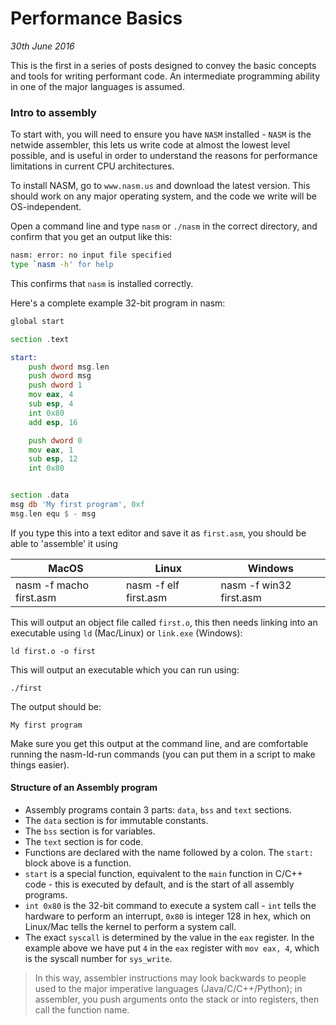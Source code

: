 
# Performance Basics

*30th June 2016*

This is the first in a series of posts designed to convey the basic concepts and tools for writing performant code. An intermediate programming ability in one of the major languages is assumed.

### Intro to assembly

To start with, you will need to ensure you have `NASM` installed - `NASM` is the netwide assembler, this lets us write code at almost the lowest level possible, and is useful in order to understand the reasons for performance limitations in current CPU architectures.

To install NASM, go to `www.nasm.us` and download the latest version. This should work on any major operating system, and the code we write will be OS-independent.

Open a command line and type `nasm` or `./nasm` in the correct directory, and confirm that you get an output like this:

```bash
nasm: error: no input file specified
type `nasm -h' for help
```

This confirms that `nasm` is installed correctly.

Here's a complete example 32-bit program in nasm:

```asm
global start

section .text

start:
    push dword msg.len
    push dword msg
    push dword 1
    mov eax, 4
    sub esp, 4
    int 0x80
    add esp, 16

    push dword 0
    mov eax, 1
    sub esp, 12
    int 0x80


section .data
msg db 'My first program', 0xf
msg.len equ $ - msg
```

If you type this into a text editor and save it as `first.asm`, you should be able to 'assemble' it using

| MacOS                   | Linux                 | Windows                 |
| ----------------------- | --------------------- | ----------------------- |
| nasm -f macho first.asm | nasm -f elf first.asm | nasm -f win32 first.asm |

This will output an object file called `first.o`, this then needs linking into an executable using `ld` (Mac/Linux) or `link.exe` (Windows):

```
ld first.o -o first
```

This will output an executable which you can run using:

```
./first
```

The output should be:

```
My first program
```

Make sure you get this output at the command line, and are comfortable running the nasm-ld-run commands (you can put them in a script to make things easier).

#### Structure of an Assembly program

- Assembly programs contain 3 parts: `data`, `bss` and `text` sections.
- The `data` section is for immutable constants.
- The `bss` section is for variables.
- The `text` section is for code.
- Functions are declared with the name followed by a colon. The `start:` block above is a function.
- `start` is a special function, equivalent to the `main` function in C/C++ code - this is executed by default, and is the start of all assembly programs.
- `int 0x80` is the 32-bit command to execute a system call - `int` tells the hardware to perform an interrupt, `0x80` is integer 128 in hex, which on Linux/Mac tells the kernel to perform a system call.
- The exact `syscall` is determined by the value in the `eax` register. In the example above we have put `4` in the `eax` register with `mov eax, 4`, which is the syscall number for `sys_write`.

> In this way, assembler instructions may look backwards to people used to the major imperative languages (Java/C/C++/Python); in assembler, you push arguments onto the stack or into registers, then call the function name.

